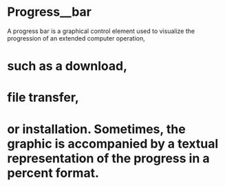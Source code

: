 # Progress__bar
A progress bar is a graphical control element used to visualize the progression of an extended computer operation, 
# such as a download,
# file transfer,
# or installation. Sometimes, the graphic is accompanied by a textual representation of the progress in a percent format.

